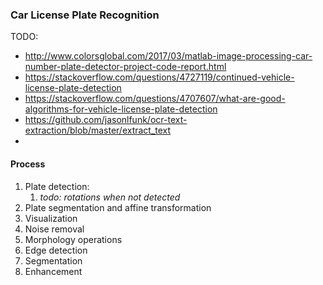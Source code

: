 ### Car License Plate Recognition

TODO:
- http://www.colorsglobal.com/2017/03/matlab-image-processing-car-number-plate-detector-project-code-report.html
- https://stackoverflow.com/questions/4727119/continued-vehicle-license-plate-detection
- https://stackoverflow.com/questions/4707607/what-are-good-algorithms-for-vehicle-license-plate-detection
- https://github.com/jasonlfunk/ocr-text-extraction/blob/master/extract_text
- 


#### Process

1. Plate detection:  
    1. _todo: rotations when not detected_
2. Plate segmentation and affine transformation
3. Visualization 
4. Noise removal
5. Morphology operations
6. Edge detection
7. Segmentation
8. Enhancement


